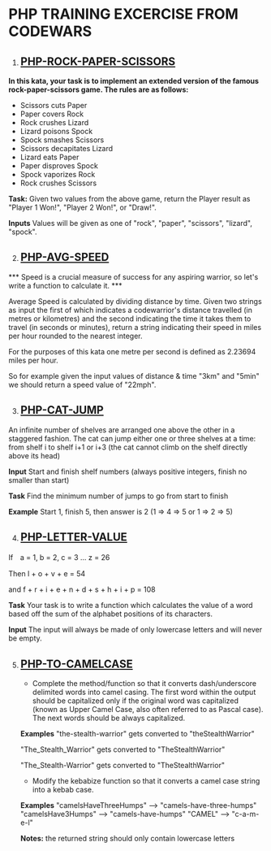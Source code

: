 # PHP TRAINING EXCERCISE FROM CODEWARS

1. ## [PHP-ROCK-PAPER-SCISSORS](php-rock-paper/index.php)

**In this kata, your task is to implement an extended version of the famous rock-paper-scissors game. The rules are as follows:**

- Scissors cuts Paper
- Paper covers Rock
- Rock crushes Lizard
- Lizard poisons Spock
- Spock smashes Scissors
- Scissors decapitates Lizard
- Lizard eats Paper
- Paper disproves Spock
- Spock vaporizes Rock
- Rock crushes Scissors

**Task:**
Given two values from the above game, return the Player result as "Player 1 Won!", "Player 2 Won!", or "Draw!".

**Inputs**
Values will be given as one of "rock", "paper", "scissors", "lizard", "spock".

2. ## [PHP-AVG-SPEED](php-avg-speed/index.php)

*** Speed is a crucial measure of success for any aspiring warrior, so let's write a function to calculate it. ***

Average Speed is calculated by dividing distance by time. Given two strings as input the first of which indicates a codewarrior's distance travelled (in metres or kilometres) and the second indicating the time it takes them to travel (in seconds or minutes), return a string indicating their speed in miles per hour rounded to the nearest integer.

For the purposes of this kata one metre per second is defined as 2.23694 miles per hour.

So for example given the input values of distance & time "3km" and "5min" we should return a speed value of "22mph".

3. ## [PHP-CAT-JUMP](php-cat-jump/index.php)

An infinite number of shelves are arranged one above the other in a staggered fashion.
The cat can jump either one or three shelves at a time: from shelf i to shelf i+1 or i+3 (the cat cannot climb on the shelf directly above its head)

**Input**
Start and finish shelf numbers (always positive integers, finish no smaller than start)

**Task**
Find the minimum number of jumps to go from start to finish

**Example**
Start 1, finish 5, then answer is 2 (1 => 4 => 5 or 1 => 2 => 5)

4. ## [PHP-LETTER-VALUE](php-letter-value/index.php)

If　a = 1, b = 2, c = 3 ... z = 26

Then l + o + v + e = 54

and f + r + i + e + n + d + s + h + i + p = 108

**Task**
Your task is to write a function which calculates the value of a word based off the sum of the alphabet positions of its characters.

**Input**
The input will always be made of only lowercase letters and will never be empty.

5. ## [PHP-TO-CAMELCASE](php-to-camelCase/index.php)
    - Complete the method/function so that it converts dash/underscore delimited words into camel casing. The first word within the output should be capitalized only if the original word was capitalized (known as Upper Camel Case, also often referred to as Pascal case). The next words should be always capitalized.

    **Examples**
    "the-stealth-warrior" gets converted to "theStealthWarrior"

    "The_Stealth_Warrior" gets converted to "TheStealthWarrior"

    "The_Stealth-Warrior" gets converted to "TheStealthWarrior"

    - Modify the kebabize function so that it converts a camel case string into a kebab case.

    **Examples**
    "camelsHaveThreeHumps"  -->  "camels-have-three-humps"
    "camelsHave3Humps"  -->  "camels-have-humps"
    "CAMEL"  -->  "c-a-m-e-l"
    
    **Notes:**
    the returned string should only contain lowercase letters


